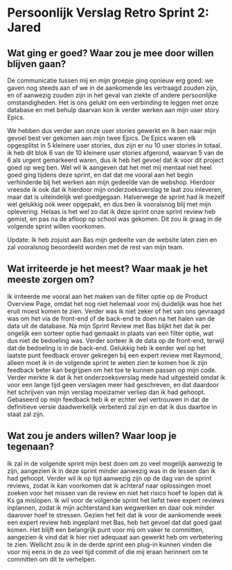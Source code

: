 <h1>Persoonlijk Verslag Retro Sprint 2: Jared</h1>

<h2>Wat ging er goed? Waar zou je mee door willen blijven gaan?</h2>
De communicatie tussen mij en mijn groepje ging opnieuw erg goed: we gaven nog steeds aan of we in de aankomende les vertraagd zouden zijn, en of aanwezig zouden zijn in het geval van ziekte of andere persoonlijke omstandigheden. Het is ons gelukt om een verbinding te leggen met onze database en met behulp daarvan kon ik verder werken aan mijn user story Epics.


We hebben dus verder aan onze user stories gewerkt en ik ben naar mijn gevoel best ver gekomen aan mijn twee Epics. De Epics waren elk opgesplitst in 5 kleinere user stories, dus zijn er nu 10 user stories in totaal. ik heb dit blok 6 van de 10 kleinere user stories afgerond, waarvan 5 van de 6 als urgent gemarkeerd waren, dus ik heb het gevoel dat ik voor dit project goed op weg ben. Wel wil ik aangeven dat het met mij mentaal niet heel goed ging tijdens deze sprint, en dat dat me vooral aan het begin verhinderde bij het werken aan mijn gedeelde van de webshop. Hierdoor vreesde ik ook dat ik hierdoor mijn onderzoeksverslag te laat zou inleveren, maar dat is uiteindelijk wel goedgegaan. Halverwege de sprint had ik mezelf wel gelukkig ook weer opgepakt, en dus ben ik vooralsnog blij met mijn oplevering. Helaas is het wel zo dat ik deze sprint onze sprint review heb gemist, en pas na de afloop op school was gekomen. Dit zou ik graag in de volgende sprint willen voorkomen.

Update: Ik heb zojuist aan Bas mijn gedeelte van de website laten zien en zal vooralsnog beoordeeld worden met de rest van mijn team.

<h2>Wat irriteerde je het meest? Waar maak je het meeste zorgen om?</h2>
Ik irriteerde me vooral aan het maken van de filter optie op de Product Overview Page, omdat het nog niet helemaal voor mij duidelijk was hoe het eruit moest komen te zien. Verder was ik niet zeker of het van ons gevraagd was om het via de front-end of de back-end te doen na het halen van de data uit de database. Na mijn Sprint Review met Bas blijkt het dat ik per ongelijk een sorteer optie had gemaakt in plaats van een filter optie, wat dus niet de bedoeling was. Verder sorteer ik de data op de front-end, terwijl dat de bedoeling is in de back-end. Gelukkig heb ik eerder wel op het laatste punt feedback erover gekregen bij een expert review met Raymond, alleen moet ik in de volgende sprint te weten zien te komen hoe ik zijn feedback beter kan begrijpen om het toe te kunnen passen op mijn code. Verder merkte ik dat ik het onderzoeksverslag mede had uitgesteld omdat ik voor een lange tijd geen verslagen meer had geschreven, en dat daardoor het schrijven van mijn verslag moeizamer verliep dan ik had gehoopt. Gebaseerd op mijn feedback heb ik er echter wel vertrouwen in dat de definitieve versie daadwerkelijk verbeterd zal zijn en dat ik dus daartoe in staat zal zijn.

<h2>Wat zou je anders willen? Waar loop je tegenaan?</h2>
Ik zal in de volgende sprint mijn best doen om zo veel mogelijk aanwezig te zijn, aangezien ik in deze sprint minder aanwezig was in de lessen dan ik had gehoopt. Verder wil ik op tijd aanwezig zijn op de dag van de sprint reviews, zodat ik kan voorkomen dat ik achteraf naar oplossingen moet zoeken voor het missen van de review en niet het risico hoef te lopen dat ik Ks ga mislopen. Ik wil voor de volgende sprint het liefst twee expert reviews inplannen, zodat ik mijn achterstand kan wegwerken en daar ook minder daarover hoef te stressen. Gezien het feit dat ik voor de aankomende week een expert review heb ingeplant met Bas, heb het gevoel dat dat goed gaat komen. Het blijft een belangrijk punt voor mij om vaker te committen, aangezien ik vind dat ik hier niet adequaat aan gewerkt heb om verbetering te zien. Wellicht zou ik in de derde sprint een plug-in kunnen vinden die voor mij eens in de zo veel tijd commit of die mij eraan herinnert om te committen om dit te verhelpen.
